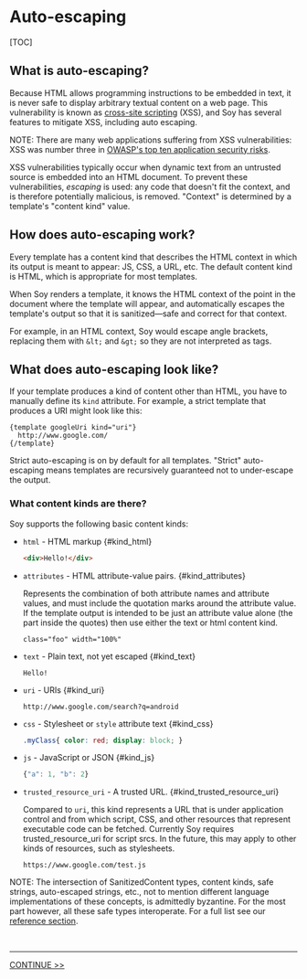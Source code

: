 # Auto-escaping

[TOC]

## What is auto-escaping?

Because HTML allows programming instructions to be embedded in text, it is never
safe to display arbitrary textual content on a web page. This vulnerability is
known as
[cross-site scripting](http://en.wikipedia.org/wiki/Cross-site_scripting) (XSS),
and Soy has several features to mitigate XSS, including auto escaping.

NOTE: There are many web applications suffering from XSS vulnerabilities: XSS
was number three in
[OWASP's top ten application security risks](http://go/owasp-10).

XSS vulnerabilities typically occur when dynamic text from an untrusted source
is embedded into an HTML document. To prevent these vulnerabilities, _escaping_
is used: any code that doesn't fit the context, and is therefore potentially
malicious, is removed. "Context" is determined by a template's "content kind"
value.

## How does auto-escaping work?

Every template has a content kind that describes the HTML context in which its
output is meant to appear: JS, CSS, a URL, etc. The default content kind is
HTML, which is appropriate for most templates.

When Soy renders a template, it knows the HTML context of the point in the
document where the template will appear, and automatically escapes the
template's output so that it is sanitized—safe and correct for that context.

For example, in an HTML context, Soy would escape angle brackets, replacing them
with `&lt;` and `&gt;` so they are not interpreted as tags.

## What does auto-escaping look like?

If your template produces a kind of content other than HTML, you have to
manually define its `kind` attribute. For example, a strict template that
produces a URI might look like this:

```soy
{template googleUri kind="uri"}
  http://www.google.com/
{/template}
```

Strict auto-escaping is on by default for all templates. "Strict" auto-escaping
means templates are recursively guaranteed not to under-escape the output.

### What content kinds are there?

Soy supports the following basic content kinds:

*   `html` - HTML markup {#kind_html}

    ```html
    <div>Hello!</div>
    ```

*   `attributes` - HTML attribute-value pairs. {#kind_attributes}

    Represents the combination of both attribute names and attribute values, and
    must include the quotation marks around the attribute value. If the template
    output is intended to be just an attribute value alone (the part inside the
    quotes) then use either the text or html content kind.

    ```
    class="foo" width="100%"
    ```

*   `text` - Plain text, not yet escaped {#kind_text}

    ```
    Hello!
    ```

*   `uri` - URIs {#kind_uri}

    ```
    http://www.google.com/search?q=android
    ```

*   `css` - Stylesheet or `style` attribute text {#kind_css}

    ```css
    .myClass{ color: red; display: block; }
    ```

*   `js` - JavaScript or JSON {#kind_js}

    ```js
    {"a": 1, "b": 2}
    ```

*   `trusted_resource_uri` - A trusted URL. {#kind_trusted_resource_uri}

    Compared to `uri`, this kind represents a URL that is under application
    control and from which script, CSS, and other resources that represent
    executable code can be fetched. Currently Soy requires trusted_resource_uri
    for script srcs. In the future, this may apply to other kinds of resources,
    such as stylesheets.

    ```
    https://www.google.com/test.js
    ```

NOTE: The intersection of SanitizedContent types, content kinds, safe strings,
auto-escaped strings, etc., not to mention different language implementations of
these concepts, is admittedly byzantine. For the most part however, all these
safe types interoperate. For a full list see our [reference
section](../reference/types.md).

<br>

--------------------------------------------------------------------------------

<section class="nextButton"><a href="type-system.md">CONTINUE >></a></section>

<br>
